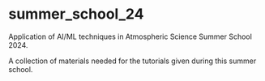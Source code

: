 # summer_school_24
Application of AI/ML techniques in Atmospheric Science Summer School 2024.

A collection of materials needed for the tutorials given during this summer school.
